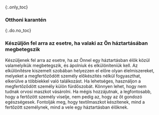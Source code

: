 {:.only_toc} 
 ### Otthoni karantén 

 {:.do.no_toc} 
 ### Készüljön fel arra az esetre, ha valaki az Ön háztartásában megbetegszik 

 Készüljenek fel arra az esetre, ha az Önnel egy háztartásban élők közül valamelyikük megbetegszik, és ápolniuk és elkülöníteniük kell. Az elkülönítésre kiszemelt szobában helyezzen el előre olyan élelmiszereket, melyeket a megfertőződött személy előkészítés  nélkül fogyaszthat, elkerülve a többiekkel való találkozást. Ha lehetséges, használjon a megfertőződött személy külön fürdőszobát. Könnyen lehet, hogy nem tudnak orvosi maszkot vásárolni. Ha mégis hozzájutnak, a legfontosabb, hogy a fertőzött személy viselje, nem pedig az, hogy az őt gondozó egészségesek. Fontolják meg, hogy textilmaszkot készítenek, mind a fertőzött személynek, mind a vele egy háztartásban élőknek.
